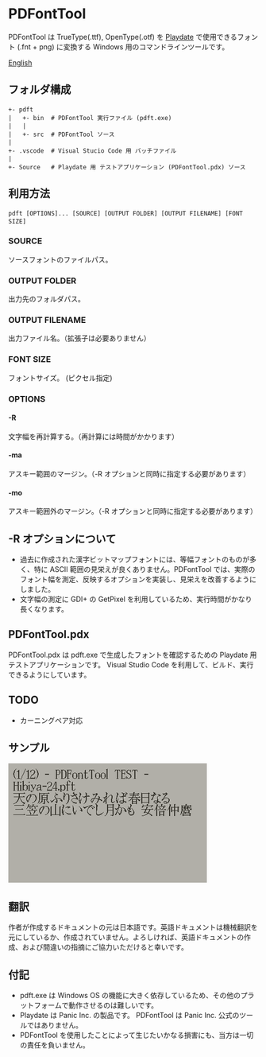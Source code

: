 # PDFontTool

PDFontTool は TrueType(.ttf), OpenType(.otf) を [Playdate](https://play.date/jp/) で使用できるフォント (.fnt + png) に変換する Windows 用のコマンドラインツールです。

[English](readme.md)

## フォルダ構成
```
+- pdft
|   +- bin  # PDFontTool 実行ファイル (pdft.exe)
|   |
|   +- src  # PDFontTool ソース
|
+- .vscode  # Visual Stucio Code 用 バッチファイル
|
+- Source   # Playdate 用 テストアプリケーション (PDFontTool.pdx) ソース
```

## 利用方法
```
pdft [OPTIONS]... [SOURCE] [OUTPUT FOLDER] [OUTPUT FILENAME] [FONT SIZE]
```

### SOURCE
ソースフォントのファイルパス。

### OUTPUT FOLDER
出力先のフォルダパス。

### OUTPUT FILENAME
出力ファイル名。（拡張子は必要ありません）

### FONT SIZE
フォントサイズ。 (ピクセル指定)

### OPTIONS

#### -R
文字幅を再計算する。（再計算には時間がかかります）

#### -ma
アスキー範囲のマージン。（-R オプションと同時に指定する必要があります）

#### -mo
アスキー範囲外のマージン。（-R オプションと同時に指定する必要があります）

## -R オプションについて
- 過去に作成された漢字ビットマップフォントには、等幅フォントのものが多く、特に ASCII 範囲の見栄えが良くありません。PDFontTool では、実際のフォント幅を測定、反映するオプションを実装し、見栄えを改善するようにしました。
- 文字幅の測定に GDI+ の GetPixel を利用しているため、実行時間がかなり長くなります。

## PDFontTool.pdx
PDFontTool.pdx は pdft.exe で生成したフォントを確認するための Playdate 用テストアプリケーションです。
Visual Studio Code を利用して、ビルド、実行できるようにしています。

## TODO
- カーニングペア対応

## サンプル
![PDFontTool](PDFontTool.gif)

## 翻訳
作者が作成するドキュメントの元は日本語です。英語ドキュメントは機械翻訳を元にしているか、作成されていません。よろしければ、英語ドキュメントの作成、および間違いの指摘にご協力いただけると幸いです。

## 付記
- pdft.exe は Windows OS の機能に大きく依存しているため、その他のプラットフォームで動作させるのは難しいです。
- Playdate は Panic Inc. の製品です。 PDFontTool は Panic Inc. 公式のツールではありません。
- PDFontTool を使用したことによって生じたいかなる損害にも、当方は一切の責任を負いません。
